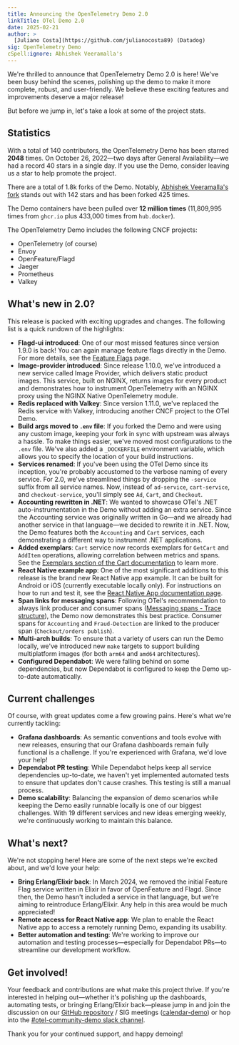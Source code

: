 ```yaml
---
title: Announcing the OpenTelemetry Demo 2.0
linkTitle: OTel Demo 2.0
date: 2025-02-21
author: >
  [Juliano Costa](https://github.com/julianocosta89) (Datadog)
sig: OpenTelemetry Demo
cSpell:ignore: Abhishek Veeramalla's
---
```


We're thrilled to announce that OpenTelemetry Demo 2.0 is here! We've been busy
behind the scenes, polishing up the demo to make it more complete, robust, and
user-friendly. We believe these exciting features and improvements deserve a
major release!

But before we jump in, let's take a look at some of the project stats.

## Statistics

With a total of 140 contributors, the OpenTelemetry Demo has been starred
**2048** times. On October 26, 2022—two days after General Availability—we had a
record 40 stars in a single day. If you use the Demo, consider leaving us a star
to help promote the project.

There are a total of 1.8k forks of the Demo. Notably, [Abhishek Veeramalla's
fork][1] stands out with 142 stars and has been forked 425 times.

The Demo containers have been pulled over **12 million times** (11,809,995 times
from `ghcr.io` plus 433,000 times from `hub.docker`).

The OpenTelemetry Demo includes the following CNCF projects:

- OpenTelemetry (of course)
- Envoy
- OpenFeature/Flagd
- Jaeger
- Prometheus
- Valkey

## What's new in 2.0?

This release is packed with exciting upgrades and changes. The following list is
a quick rundown of the highlights:

- **Flagd-ui introduced**: One of our most missed features since version 1.9.0
  is back! You can again manage feature flags directly in the Demo. For more
  details, see the [Feature Flags](/docs/demo/feature-flags/) page.
- **Image-provider introduced**: Since release 1.10.0, we've introduced a new
  service called Image Provider, which delivers static product images. This
  service, built on NGINX, returns images for every product and demonstrates how
  to instrument OpenTelemetry with an NGINX proxy using the NGINX Native
  OpenTelemetry module.
- **Redis replaced with Valkey**: Since version 1.11.0, we've replaced the Redis
  service with Valkey, introducing another CNCF project to the OTel Demo.
- **Build args moved to `.env` file**: If you forked the Demo and were using any
  custom image, keeping your fork in sync with upstream was always a hassle. To
  make things easier, we've moved most configurations to the `.env` file. We've
  also added a `_DOCKERFILE` environment variable, which allows you to specify
  the location of your build instructions.
- **Services renamed**: If you've been using the OTel Demo since its inception,
  you're probably accustomed to the verbose naming of every service. For 2.0,
  we've streamlined things by dropping the `-service` suffix from all service
  names. Now, instead of `ad-service`, `cart-service`, and `checkout-service`,
  you'll simply see `Ad`, `Cart`, and `Checkout`.
- **Accounting rewritten in .NET**: We wanted to showcase OTel's .NET
  auto-instrumentation in the Demo without adding an extra service. Since the
  Accounting service was originally written in Go—and we already had another
  service in that language—we decided to rewrite it in .NET. Now, the Demo
  features both the `Accounting` and `Cart` services, each demonstrating a
  different way to instrument .NET applications.
- **Added exemplars**: `Cart` service now records exemplars for `GetCart` and
  `AddItem` operations, allowing correlation between metrics and spans. See the
  [Exemplars section of the Cart documentation](/docs/demo/services/cart/#exemplars)
  to learn more.
- **React Native example app**: One of the most significant additions to this
  release is the brand new React Native app example. It can be built for Android
  or iOS (currently executable locally only). For instructions on how to run and
  test it, see the
  [React Native App documentation page](/docs/demo/services/react-native-app/).
- **Span links for messaging spans**: Following OTel's recommendation to always
  link producer and consumer spans
  ([Messaging spans - Trace structure](/docs/specs/semconv/messaging/messaging-spans/#trace-structure)),
  the Demo now demonstrates this best practice. Consumer spans for `Accounting`
  and `Fraud-Detection` are linked to the producer span
  (`Checkout/orders publish`).
- **Multi-arch builds**: To ensure that a variety of users can run the Demo
  locally, we've introduced new `make` targets to support building multiplatform
  images (for both `arm64` and `amd64` architectures).
- **Configured Dependabot**: We were falling behind on some dependencies, but
  now Dependabot is configured to keep the Demo up-to-date automatically.

## Current challenges

Of course, with great updates come a few growing pains. Here's what we're
currently tackling:

- **Grafana dashboards**: As semantic conventions and tools evolve with new
  releases, ensuring that our Grafana dashboards remain fully functional is a
  challenge. If you're experienced with Grafana, we'd love your help!
- **Dependabot PR testing**: While Dependabot helps keep all service
  dependencies up-to-date, we haven't yet implemented automated tests to ensure
  that updates don't cause crashes. This testing is still a manual process.
- **Demo scalability**: Balancing the expansion of demo scenarios while keeping
  the Demo easily runnable locally is one of our biggest challenges. With 19
  different services and new ideas emerging weekly, we're continuously working
  to maintain this balance.

## What's next?

We're not stopping here! Here are some of the next steps we're excited about,
and we'd love your help:

- **Bring Erlang/Elixir back**: In March 2024, we removed the initial Feature
  Flag service written in Elixir in favor of OpenFeature and Flagd. Since then,
  the Demo hasn't included a service in that language, but we're aiming to
  reintroduce Erlang/Elixir. Any help in this area would be much appreciated!
- **Remote access for React Native app**: We plan to enable the React Native app
  to access a remotely running Demo, expanding its usability.
- **Better automation and testing**: We're working to improve our automation and
  testing processes—especially for Dependabot PRs—to streamline our development
  workflow.

## Get involved!

Your feedback and contributions are what make this project thrive. If you're
interested in helping out—whether it's polishing up the dashboards, automating
tests, or bringing Erlang/Elixir back—please jump in and join the discussion on
our [GitHub repository][2] / SIG meetings ([calendar-demo][3]) or hop into the
[#otel-community-demo slack channel][4].

Thank you for your continued support, and happy demoing!

[1]: https://github.com/iam-veeramalla/ultimate-devops-project-demo
[2]: https://github.com/open-telemetry/opentelemetry-demo
[3]: https://groups.google.com/a/opentelemetry.io/g/calendar-demo-app
[4]: https://cloud-native.slack.com/archives/C03B4CWV4DA
